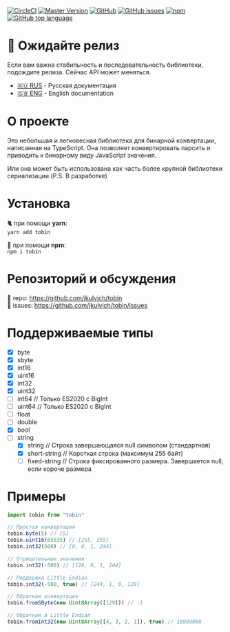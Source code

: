 [![CircleCI](https://circleci.com/gh/jkulvich/tobin.svg)](https://circleci.com/gh/jkulvich/tobin)
[![Master Version](https://img.shields.io/github/package-json/v/jkulvich/tobin/master.svg?style=flat-square)](https://github.com/jkulvich/tobin)
[![GitHub](https://img.shields.io/github/license/jkulvich/tobin?style=flat-square)](https://github.com/jkulvich/tobin/blob/master/LICENSE)
[![GitHub issues](https://img.shields.io/github/issues/jkulvich/tobin?style=flat-square)](https://github.com/jkulvich/tobin/issues)
[![npm](https://img.shields.io/npm/dw/tobin?style=flat-square)](https://www.npmjs.com/package/tobin)
[![GitHub top language](https://img.shields.io/github/languages/top/jkulvich/tobin?style=flat-square)](https://github.com/jkulvich/tobin)

# :construction: Ожидайте релиз
Если вам важна стабильность и последовательность библиотеки,
подождите релиза. Сейчас API может меняться.

- [:ru: RUS](./README.ru.md) - Русская документация
- [:uk: ENG](./README.md) - English documentation

# О проекте
Это небольшая и легковесная библиотека для бинарной конвертации,
написанная на TypeScript. Она позволяет конвертировать парсить
и приводить к бинарному виду JavaScript значения.

Или она может быть использована как часть более крупной библиотеки
сериализации (P.S. В разработке)

# Установка
:cat2: при помощи **yarn**:  
`yarn add tobin`

:wrench: при помощи **npm**:  
`npm i tobin`

# Репозиторий и обсуждения
:floppy_disk: repo: https://github.com/jkulvich/tobin  
:speech_balloon: issues: https://github.com/jkulvich/tobin/issues

# Поддерживаемые типы

- [x] byte
- [x] sbyte
- [x] int16
- [x] uint16
- [x] int32
- [x] uint32
- [ ] int64 // Только ES2020 с BigInt
- [ ] uint64 // Только ES2020 с BigInt
- [ ] float
- [ ] double
- [x] bool
- [ ] string
    - [x] string // Строка завершающаяся null символом (стандартная)
    - [x] short-string // Короткая строка (максимум 255 байт)
    - [ ] fixed-string // Строка фиксированного размера. Завершается null, если короче размера

# Примеры

```javascript
import tobin from "tobin"

// Простая конвертация
tobin.byte(5) // [5]
tobin.uint16(65535) // [255, 255]
tobin.int32(500) // [0, 0, 1, 244]

// Отрицательные значения
tobin.int32(-500) // [128, 0, 1, 244]

// Поддержка Little Endian
tobin.int32(-500, true) // [244, 1, 0, 128]

// Обратная конвертация
tobin.fromSByte(new Uint8Array([129])) // -1

// Обратная в Little Endian
tobin.fromInt32(new Uint8Array([4, 3, 2, 1]), true) // 16909060
```
